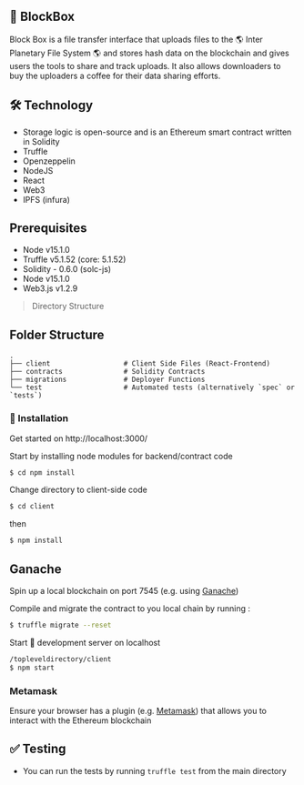 ## 🚀 BlockBox

Block Box is a file transfer interface that uploads files to the 🌎 Inter Planetary File System 🌎 and stores hash data on the blockchain and gives users the tools to share and track uploads. It also allows downloaders to buy the uploaders a coffee for their data sharing efforts.

## 🛠 Technology

- Storage logic is open-source and is an Ethereum smart contract written in Solidity
- Truffle
- Openzeppelin
- NodeJS
- React
- Web3
- IPFS (infura)

## Prerequisites

- Node v15.1.0
- Truffle v5.1.52 (core: 5.1.52)
- Solidity - 0.6.0 (solc-js)
- Node v15.1.0
- Web3.js v1.2.9

> Directory Structure

## Folder Structure

    .
    ├── client                  # Client Side Files (React-Frontend)
    ├── contracts               # Solidity Contracts
    ├── migrations              # Deployer Functions
    └── test                    # Automated tests (alternatively `spec` or `tests`)

### 🚀‍ Installation

Get started on http://localhost:3000/

Start by installing node modules for backend/contract code

```sh
$ cd npm install
```

Change directory to client-side code

```sh
$ cd client
```

then

```sh
$ npm install
```

## Ganache

Spin up a local blockchain on port 7545 (e.g. using [Ganache](https://www.trufflesuite.com/ganache))

Compile and migrate the contract to you local chain by running :

```sh
$ truffle migrate --reset
```

Start 🚀‍ development server on localhost

```sh
/topleveldirectory/client
$ npm start
```

### Metamask

Ensure your browser has a plugin (e.g. [Metamask](https://metamask.io/)) that allows you to interact with the Ethereum blockchain

## ✅ Testing

- You can run the tests by running `truffle test` from the main directory
